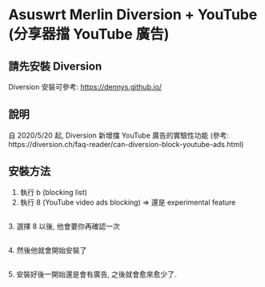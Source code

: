 # Asuswrt Merlin Diversion + YouTube (分享器擋 YouTube 廣告)


## 請先安裝 Diversion

Diversion 安裝可參考: https://dennys.github.io/

## 說明

<p class="has-bright-red-color has-text-color">自 2020/5/20 起, Diversion 新增擋 YouTube 廣告的實驗性功能 (參考: https://diversion.ch/faq-reader/can-diversion-block-youtube-ads.html)</p>

## 安裝方法

<ol><li>執行 b (blocking list)</li><li>執行 8 (YouTube video ads blocking) =&gt; 還是 experimental feature</li></ol>

<figure class="wp-block-image size-large"><img src="https://dennys.files.wordpress.com/2020/06/image.png?w=525" alt="" class="wp-image-60"/></figure>

<p></p>

<p>3. 選擇 8 以後, 他會要你再確認一次</p>

<figure class="wp-block-image size-large"><img src="https://dennys.files.wordpress.com/2020/06/image-1.png?w=526" alt="" class="wp-image-61"/></figure>

<p>4. 然後他就會開始安裝了</p>

<figure class="wp-block-image size-large"><img src="https://dennys.files.wordpress.com/2020/06/image-3.png?w=805" alt="" class="wp-image-63"/></figure>

<p></p>

<p>5. 安裝好後一開始還是會有廣告, 之後就會愈來愈少了.</p>

